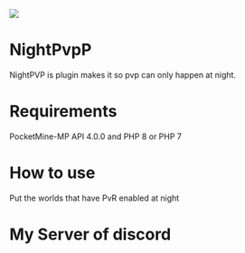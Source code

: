 [![](https://poggit.pmmp.io/shield.state/NightPVP)](https://poggit.pmmp.io/p/NightPVP)
# NightPvpP
NightPVP is plugin makes it so pvp can only happen at night.

# Requirements
PocketMine-MP API 4.0.0 and PHP 8 or PHP 7

# How to use
Put the worlds that have PvR enabled at night

# My Server of discord
